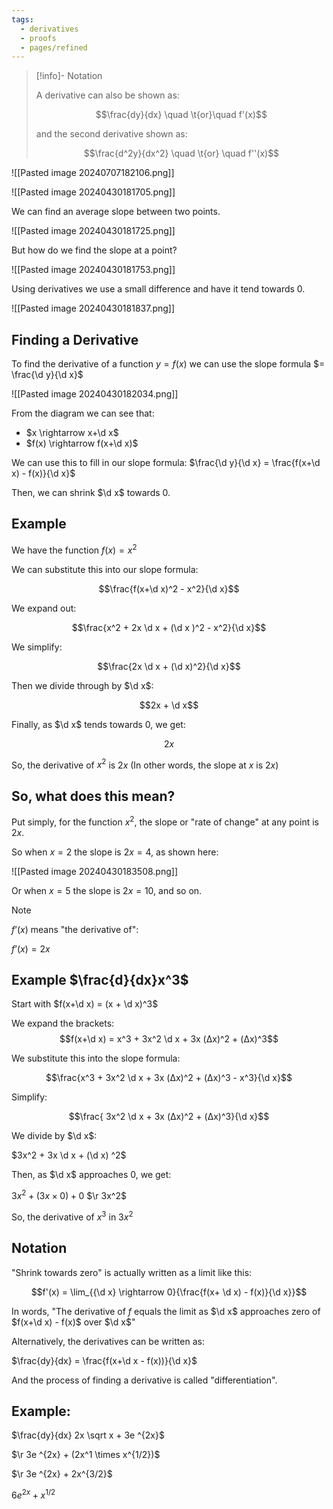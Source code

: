 ```yaml
---
tags:
  - derivatives
  - proofs
  - pages/refined
---
```


> [!info]- Notation
> 
> A derivative can also be shown as:
> 
> $$\frac{dy}{dx} \quad \t{or}\quad f'(x)$$
> 
> and the second derivative shown as:
> 
> $$\frac{d^2y}{dx^2} \quad \t{or} \quad f''(x)$$

![[Pasted image 20240707182106.png]]

![[Pasted image 20240430181705.png]]

We can find an average slope between two points.

![[Pasted image 20240430181725.png]]

But how do we find the slope at a point?

![[Pasted image 20240430181753.png]]

Using derivatives we use a small difference and have it tend towards 0.

![[Pasted image 20240430181837.png]]

## Finding a Derivative

To find the derivative of a function $y = f(x)$ we can use the slope formula $= \frac{\d y}{\d x}$

![[Pasted image 20240430182034.png]]

From the diagram we can see that:
- $x \rightarrow x+\d x$
- $f(x) \rightarrow f(x+\d x)$

We can use this to fill in our slope formula:
$\frac{\d y}{\d x} = \frac{f(x+\d x) - f(x)}{\d x}$

Then, we can shrink $\d x$ towards 0.

## Example

We have the function $f(x) = x^2$

We can substitute this into our slope formula:

$$\frac{f(x+\d x)^2 - x^2}{\d x}$$

We expand out:

$$\frac{x^2 + 2x \d x + (\d x )^2 - x^2}{\d x}$$

We simplify:

$$\frac{2x \d x + (\d x)^2}{\d x}$$

Then we divide through by $\d x$:

$$2x + \d x$$

Finally, as $\d x$ tends towards 0, we get:

$$ 2x$$

So, the derivative of $x^2$ is $2x$ (In other words, the slope at $x$ is $2x$)

## So, what does this mean?

Put simply, for the function $x^2$, the slope or "rate of change" at any point is $2x$.

So when $x=2$ the slope is $2x = 4,$ as shown here:

![[Pasted image 20240430183508.png]]

Or when $x=5$ the slope is $2x = 10,$ and so on.

> [!note]
> 
> $f’(x)$ means "the derivative of":
> 
> $f’(x) = 2x$


## Example $\frac{d}{dx}x^3$

Start with $f(x+\d x) = (x + \d x)^3$

We expand the brackets: 
$$f(x+\d x) = x^3 + 3x^2 \d x + 3x (Δx)^2 + (Δx)^3$$

We substitute this into the slope formula:

$$\frac{x^3 + 3x^2 \d x + 3x (Δx)^2 + (Δx)^3 - x^3}{\d x}$$

Simplify:

$$\frac{ 3x^2 \d x + 3x (Δx)^2 + (Δx)^3}{\d x}$$

We divide by $\d x$:

$3x^2 + 3x \d x + (\d x) ^2$

Then, as $\d x$ approaches 0, we get:

$3x^2 + (3x \times 0) + 0$
$\r 3x^2$

So, the derivative of $x^3$ in $3x^2$

## Notation

"Shrink towards zero" is actually written as a limit like this:

$$f'(x) = \lim_{{\d x} \rightarrow 0}{\frac{f(x+ \d x) - f(x)}{\d x}}$$

In words, "The derivative of $f$ equals the limit as $\d x$ approaches zero of $f(x+\d x) - f(x)$ over $\d x$"

Alternatively, the derivatives can be written as:

$\frac{dy}{dx} = \frac{f(x+\d x - f(x))}{\d x}$

And the process of finding a derivative is called "differentiation".

## Example:

$\frac{dy}{dx} 2x \sqrt x + 3e ^{2x}$

$\r 3e ^{2x} + (2x^1 \times x^{1/2})$

$\r 3e ^{2x} + 2x^{3/2}$

$6e ^{2x} + x^{1/2}$

